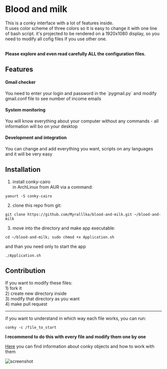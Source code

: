 # Blood and milk

This is a conky interface with a lot of features inside. <br>
It uses color scheme of three colors so it is easy to change it with one line of bash script.
it's projected to be rendered on a 1920x1080 display, so you need to modify all cofig files if you use other one.


<br><b>Please explore and even read carefully ALL the configuration files.</b>

<h2>Features</h2>
<h4>Gmail checker</h4>
You need to enter your login and password in the `pygmail.py` and modify gmail.conf file to see number of income emails

<h4>System monitoring</h4>
You will know everything about your computer without any commands - all information will bo on your desktop

<h4>Development and integration</h4>
You can change and add everything you want, scripts on any languages and it will be very easy

<h2>Installation</h2>

1) install conky-cairo<br>
in ArchLinux from AUR via a command:<br>
~~~~
yaourt -S conky-cairo
~~~~
2) clone this repo from git:
~~~~
git clone https://github.com/Myralllka/blood-and-milk.git ~/blood-and-milk
~~~~
3) move into the directory and make app executable:
~~~~
cd ~/blood-and-milk; sudo chmod +x Application.sh
~~~~
and than you need only to start the app
~~~~
./Application.sh
~~~~

<h2>Contribution</h2>
If you want to modify these files:<br>
1) fork it<br>
2) create new directory inside<br>
3) modify that directory as you want<br>
4) make pull request<br>
<hr>
if you want to understand in which way each file works, you can run:

~~~~
conky -c /file_to_start
~~~~

<b>I recommend to do this with every file and modify them one by one</b>

[Here](http://conky.sourceforge.net/variables.html) you can find information about conky objects and how to work with them

![screenshot](https://github.com/Myralllka/blood-and-milk/blob/master/Screenshot%20from%202019-02-27%2013-10-52.png)
